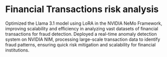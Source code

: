 # Financial Transactions risk analysis
Optimized the Llama 3.1 model using LoRA in the NVIDIA NeMo Framework, improving scalability and efficiency in analyzing vast datasets of financial transactions for fraud detection.
Deployed a real-time anomaly detection system on NVIDIA NIM, processing large-scale transaction data to identify fraud patterns, ensuring quick risk mitigation and scalability for financial institutions.
